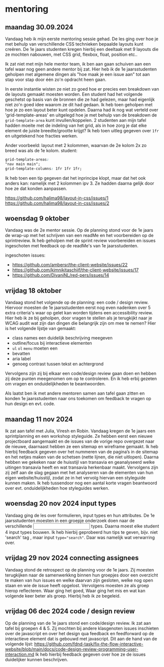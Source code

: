# mentoring

## maandag 30.09.2024
Vandaag heb ik mijn eerste mentoring sessie gehad. De les ging over hoe je met behulp van verschillende CSS technieken bepaalde layouts kunt creëren. De 1e jaars studenten kregen hierbij een deeltaak met 9 layouts die ze mochten nabouwen, met CSS grid, flexbox, float, position etc..

Ik zat niet met mijn hele mentor team, ik ben aan gaan schuiven aan een tafel waar nog geen andere mentor bij zat. Hier heb ik de 1e jaarsstudenten geholpen met algemene dingen als "hoe maak je een issue aan" tot aan stap voor stap door één zo'n opdracht heen gaan. 

In eerste instantie wisten ze niet zo goed hoe er precies een breakdown van de layouts gemaakt moesten worden. Een student had het volgende geschetst op basis van de bronnen die ze had gelezen, maar had eigenlijk niet zo'n goed idee waarom ze dit had gedaan.
Ik heb toen geholpen met hoe je zo een layout beter kunt opdelen. Daarna had ik nog wat verteld over 'grid-template-areas' en uitgelegd hoe je met behulp van de breakdown de `grid-template-area` kunt invullen/koppelen.
2 studenten aan mijn tafel hadden moeite met de indeling van het grid, als in hoe zorg je dat elke element de juiste breedte/grootte krijgt? Ik heb toen uitleg gegeven over `1fr` en uitgetekend hoe fracties werken.


Ander voorbeeld:
layout met 2 kolommen, waarvan de 2e kolom 2x zo breed was als de 1e kolom.
student: 
```css
grid-template-areas: 
"nav main main";
grid-template-columns: 1fr 1fr 1fr;
```

Ik heb toen een tip gegeven dat het inprincipe klopt, maar dat het ook anders kan:
namelijk met 2 kolommen ipv 3. Ze hadden daarna gelijk door hoe ze dat konden aanpassen.

https://github.com/halima98/layout-in-css/issues/1
https://github.com/halima98/layout-in-css/issues/2

## woensdag 9 oktober
Vandaag was de 2e mentor sessie. Op de planning stond voor de 1e jaars de wrap-up met het schrijven van een readMe en het voorbereiden op de sprintreview.
Ik heb geholpen met de sprint review voorbereiden en issues ingeschoten met feedback op de readMe's van 1e jaarsstudenten.

ingeschoten issues:
* https://github.com/ambersr/the-client-website/issues/22
* https://github.com/kimnikitaschijf/the-client-website/issues/17
* https://github.com/DivaniNL/red-pers/issues/14

## vrijdag 18 oktober
Vandaag stond het volgende op de planning: een code / design review. Hiervoor moesten de 1e jaarsstudenten eerst nog even nadenken over 5 extra criteria's waar op gelet kan worden tijdens een accessibility review.
Hier heb ik ze bij geholpen, door vragen te stellen als je terugkijkt naar je WCAG audit wat zijn dan dingen die belangrijk zijn om mee te nemen?
Hier is het volgende lijstje van gemaakt:
* class names een duidelijk beschrijving meegeven
* outline/focus bij interactieve elementen 
* `ul` `ol` `menu` moeten een <li> bevatten
* aria label
* genoeg contrast tussen tekst en achtergrond

Vervolgens zijn zij bij elkaar een code/design review gaan doen en hebben zij deze punten meegenomen om op te controleren.
En ik heb erbij gezeten om vragen en onduidelijkheden te beantwoorden.

Als laatst ben ik met andere mentoren samen aan tafel gaan zitten en konden 1e jaarsstudenten naar ons toekomen om feedback te vragen op hun design en evt. code.

## maandag 11 nov 2024
Ik zat aan tafel met Julia, Viresh en Robin. Vandaag kregen de 1e jaars een sprintplanning en een workshop styleguide. Ze hebben eerst een nieuwe projectboard aangemaakt en de issues van de vorige repo overgezet naar de nieuwe, daarnaast hebben ze een sitemap en wireframe gemaakt. Ik heb hierbij feedback gegeven over het nummeren van de pagina’s in de sitemap en het netjes maken van de schetsen (nette lijnen, die niet uitlopen). Daarna hebben we gekeken naar de huisstijl van transavia en geanalyseerd welke uitingen transavia heeft en wat transavia herkenbaar maakt. Vervolgens zijn zij zelf aan de slag gegaan met het analyseren van de elementen van hun eigen website/huisstijl, zodat ze in het vervolg hiervan een styleguide kunnen maken.
Ik heb tussendoor nog een aantal korte vragen beantwoord over evt. onduidelijkheden hoe styleguides werken.


## woensdag 20 nov 2024 input types
Vandaag ging de les over formulieren, input types en hun attributes. De 1e jaarsstudenten moesten in een groepje onderzoek doen naar de verschillende <input> types. Daarna moest elke student 4 input types bouwen. Ik heb hierbij geprobeerd hun tips te geven, bijv. niet 'search' tag , maar input `type="search"`. Daar was namelijk wat verwarring over.


## vrijdag 29 nov 2024 connecting assignees
Vandaag stond de retrospect op de planning voor de 1e jaars. Zij moesten terugkijken naar de samenwerkkng binnen hun groepjes door een overzicht te maken van hun issues en welke daarvan zijn gesloten, welke nog open staan en wie de issue heeft opgelost. Vervolgens moesten ze als groep hierop reflecteren. Waar ging het goed, Waar ging het mis en wat kan volgende keer beter als groep. Hierbij heb ik ze begeleid.


## vrijdag 06 dec 2024 code / design review
Op de planning van de 1e jaars stond een code/design review. Ik zat aan tafel bij groepen 4 & 5. Zij mochten bij andere klasgenoten issues inschieten over de javascript en over het design qua feedback en feedforward op de interactieve element dat is gebouwd met javascript. Dit aan de hand van de volgende lijst: https://github.com/fdnd-task/fix-the-flow-interactive-website/blob/main/docs/code-design-review-programming-user-interaction.md
Ik heb hierbij feedback gegeven over hoe ze de issues duidelijker kunnen beschrijven.




